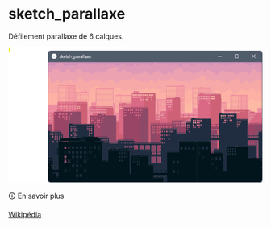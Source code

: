 # sketch_parallaxe
Défilement parallaxe de 6 calques.

![preview](preview.png?raw=true)

&#128712; En savoir plus

[Wikipédia](https://fr.wikipedia.org/wiki/D%C3%A9filement_parallaxe)
